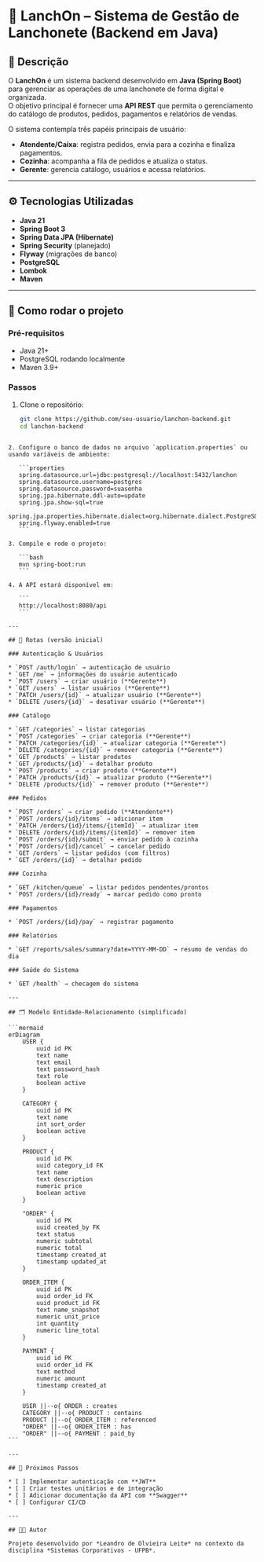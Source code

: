 # 🍔 LanchOn – Sistema de Gestão de Lanchonete (Backend em Java)

## 📌 Descrição
O **LanchOn** é um sistema backend desenvolvido em **Java (Spring Boot)** para gerenciar as operações de uma lanchonete de forma digital e organizada.  
O objetivo principal é fornecer uma **API REST** que permita o gerenciamento do catálogo de produtos, pedidos, pagamentos e relatórios de vendas.

O sistema contempla três papéis principais de usuário:
- **Atendente/Caixa**: registra pedidos, envia para a cozinha e finaliza pagamentos.
- **Cozinha**: acompanha a fila de pedidos e atualiza o status.
- **Gerente**: gerencia catálogo, usuários e acessa relatórios.

---

## ⚙️ Tecnologias Utilizadas
- **Java 21**
- **Spring Boot 3**
- **Spring Data JPA (Hibernate)**
- **Spring Security** (planejado)
- **Flyway** (migrações de banco)
- **PostgreSQL**
- **Lombok**
- **Maven**

---

## 🚀 Como rodar o projeto

### Pré-requisitos
- Java 21+
- PostgreSQL rodando localmente
- Maven 3.9+

### Passos
1. Clone o repositório:
   ```bash
   git clone https://github.com/seu-usuario/lanchon-backend.git
   cd lanchon-backend
````

2. Configure o banco de dados no arquivo `application.properties` ou usando variáveis de ambiente:

   ```properties
   spring.datasource.url=jdbc:postgresql://localhost:5432/lanchon
   spring.datasource.username=postgres
   spring.datasource.password=suasenha
   spring.jpa.hibernate.ddl-auto=update
   spring.jpa.show-sql=true
   spring.jpa.properties.hibernate.dialect=org.hibernate.dialect.PostgreSQLDialect
   spring.flyway.enabled=true
   ```

3. Compile e rode o projeto:

   ```bash
   mvn spring-boot:run
   ```

4. A API estará disponível em:

   ```
   http://localhost:8080/api
   ```

---

## 📖 Rotas (versão inicial)

### Autenticação & Usuários

* `POST /auth/login` → autenticação de usuário
* `GET /me` → informações do usuário autenticado
* `POST /users` → criar usuário (**Gerente**)
* `GET /users` → listar usuários (**Gerente**)
* `PATCH /users/{id}` → atualizar usuário (**Gerente**)
* `DELETE /users/{id}` → desativar usuário (**Gerente**)

### Catálogo

* `GET /categories` → listar categorias
* `POST /categories` → criar categoria (**Gerente**)
* `PATCH /categories/{id}` → atualizar categoria (**Gerente**)
* `DELETE /categories/{id}` → remover categoria (**Gerente**)
* `GET /products` → listar produtos
* `GET /products/{id}` → detalhar produto
* `POST /products` → criar produto (**Gerente**)
* `PATCH /products/{id}` → atualizar produto (**Gerente**)
* `DELETE /products/{id}` → remover produto (**Gerente**)

### Pedidos

* `POST /orders` → criar pedido (**Atendente**)
* `POST /orders/{id}/items` → adicionar item
* `PATCH /orders/{id}/items/{itemId}` → atualizar item
* `DELETE /orders/{id}/items/{itemId}` → remover item
* `POST /orders/{id}/submit` → enviar pedido à cozinha
* `POST /orders/{id}/cancel` → cancelar pedido
* `GET /orders` → listar pedidos (com filtros)
* `GET /orders/{id}` → detalhar pedido

### Cozinha

* `GET /kitchen/queue` → listar pedidos pendentes/prontos
* `POST /orders/{id}/ready` → marcar pedido como pronto

### Pagamentos

* `POST /orders/{id}/pay` → registrar pagamento

### Relatórios

* `GET /reports/sales/summary?date=YYYY-MM-DD` → resumo de vendas do dia

### Saúde do Sistema

* `GET /health` → checagem do sistema

---

## 🗂️ Modelo Entidade-Relacionamento (simplificado)

```mermaid
erDiagram
    USER {
        uuid id PK
        text name
        text email
        text password_hash
        text role
        boolean active
    }

    CATEGORY {
        uuid id PK
        text name
        int sort_order
        boolean active
    }

    PRODUCT {
        uuid id PK
        uuid category_id FK
        text name
        text description
        numeric price
        boolean active
    }

    "ORDER" {
        uuid id PK
        uuid created_by FK
        text status
        numeric subtotal
        numeric total
        timestamp created_at
        timestamp updated_at
    }

    ORDER_ITEM {
        uuid id PK
        uuid order_id FK
        uuid product_id FK
        text name_snapshot
        numeric unit_price
        int quantity
        numeric line_total
    }

    PAYMENT {
        uuid id PK
        uuid order_id FK
        text method
        numeric amount
        timestamp created_at
    }

    USER ||--o{ ORDER : creates
    CATEGORY ||--o{ PRODUCT : contains
    PRODUCT ||--o{ ORDER_ITEM : referenced
    "ORDER" ||--o{ ORDER_ITEM : has
    "ORDER" ||--o{ PAYMENT : paid_by
```

---

## 📌 Próximos Passos

* [ ] Implementar autenticação com **JWT**
* [ ] Criar testes unitários e de integração
* [ ] Adicionar documentação da API com **Swagger**
* [ ] Configurar CI/CD

---

## 👨‍💻 Autor

Projeto desenvolvido por *Leandro de Olvieira Leite* no contexto da disciplina *Sistemas Corporativos - UFPB*.
